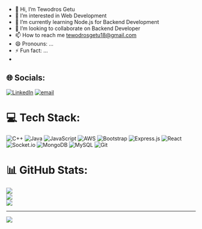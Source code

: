 - 👋 Hi, I’m Tewodros Getu
- 👀 I’m interested in Web Development
- 🌱 I’m currently learning Node.js for Backend Development
- 💞️ I’m looking to collaborate on Backend Developer
- 📫 How to reach me tewodrosgetu18@gmail.com
- 😄 Pronouns: ...
- ⚡ Fun fact: ...
- 
## 🌐 Socials:
[![LinkedIn](https://img.shields.io/badge/LinkedIn-%230077B5.svg?logo=linkedin&logoColor=white)](https://linkedin.com/in/tewodros-getu-9009602ba) [![email](https://img.shields.io/badge/Email-D14836?logo=gmail&logoColor=white)](mailto:tewodrosgetu18@gmail.com) 

# 💻 Tech Stack:
![C++](https://img.shields.io/badge/c++-%2300599C.svg?style=for-the-badge&logo=c%2B%2B&logoColor=white) ![Java](https://img.shields.io/badge/java-%23ED8B00.svg?style=for-the-badge&logo=openjdk&logoColor=white) ![JavaScript](https://img.shields.io/badge/javascript-%23323330.svg?style=for-the-badge&logo=javascript&logoColor=%23F7DF1E) ![AWS](https://img.shields.io/badge/AWS-%23FF9900.svg?style=for-the-badge&logo=amazon-aws&logoColor=white) ![Bootstrap](https://img.shields.io/badge/bootstrap-%238511FA.svg?style=for-the-badge&logo=bootstrap&logoColor=white) ![Express.js](https://img.shields.io/badge/express.js-%23404d59.svg?style=for-the-badge&logo=express&logoColor=%2361DAFB) ![React](https://img.shields.io/badge/react-%2320232a.svg?style=for-the-badge&logo=react&logoColor=%2361DAFB) ![Socket.io](https://img.shields.io/badge/Socket.io-black?style=for-the-badge&logo=socket.io&badgeColor=010101) ![MongoDB](https://img.shields.io/badge/MongoDB-%234ea94b.svg?style=for-the-badge&logo=mongodb&logoColor=white) ![MySQL](https://img.shields.io/badge/mysql-4479A1.svg?style=for-the-badge&logo=mysql&logoColor=white) ![Git](https://img.shields.io/badge/git-%23F05033.svg?style=for-the-badge&logo=git&logoColor=white)
# 📊 GitHub Stats:
![](https://github-readme-stats.vercel.app/api?username=tewodrosgetu&theme=monokai&hide_border=false&include_all_commits=true&count_private=true)<br/>
![](https://nirzak-streak-stats.vercel.app/?user=tewodrosgetu&theme=monokai&hide_border=false)<br/>
![](https://github-readme-stats.vercel.app/api/top-langs/?username=tewodrosgetu&theme=monokai&hide_border=false&include_all_commits=true&count_private=true&layout=compact)

---
[![](https://visitcount.itsvg.in/api?id=tewodrosgetu&icon=0&color=0)](https://visitcount.itsvg.in)

<!-- Proudly created with GPRM ( https://gprm.itsvg.in ) -->

<!---
tewodrosgetu/tewodrosgetu is a ✨ special ✨ repository because its `README.md` (this file) appears on your GitHub profile.
You can click the Preview link to take a look at your changes.
--->

